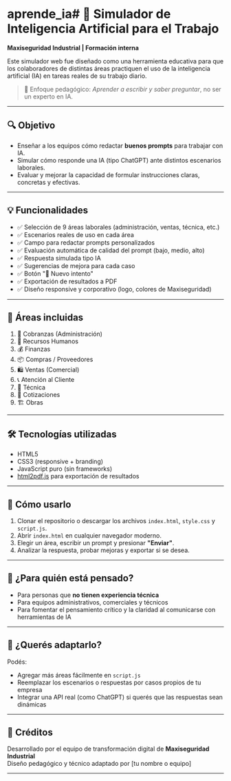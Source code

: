 # aprende_ia# 🧠 Simulador de Inteligencia Artificial para el Trabajo

**Maxiseguridad Industrial | Formación interna**

Este simulador web fue diseñado como una herramienta educativa para que los colaboradores de distintas áreas practiquen el uso de la inteligencia artificial (IA) en tareas reales de su trabajo diario.

> 🎯 Enfoque pedagógico: *Aprender a escribir y saber preguntar*, no ser un experto en IA.

---

## 🔍 Objetivo

- Enseñar a los equipos cómo redactar **buenos prompts** para trabajar con IA.
- Simular cómo responde una IA (tipo ChatGPT) ante distintos escenarios laborales.
- Evaluar y mejorar la capacidad de formular instrucciones claras, concretas y efectivas.

---

## 💡 Funcionalidades

- ✅ Selección de 9 áreas laborales (administración, ventas, técnica, etc.)
- ✅ Escenarios reales de uso en cada área
- ✅ Campo para redactar prompts personalizados
- ✅ Evaluación automática de calidad del prompt (bajo, medio, alto)
- ✅ Respuesta simulada tipo IA
- ✅ Sugerencias de mejora para cada caso
- ✅ Botón "🔄 Nuevo intento"
- ✅ Exportación de resultados a PDF
- ✅ Diseño responsive y corporativo (logo, colores de Maxiseguridad)

---

## 📂 Áreas incluidas

1. 🧾 Cobranzas (Administración)  
2. 👥 Recursos Humanos  
3. 💰 Finanzas  
4. 📦 Compras / Proveedores  
5. 🛍️ Ventas (Comercial)  
6. 📞 Atención al Cliente  
7. 🔧 Técnica  
8. 📄 Cotizaciones  
9. 🏗️ Obras

---

## 🛠️ Tecnologías utilizadas

- HTML5
- CSS3 (responsive + branding)
- JavaScript puro (sin frameworks)
- [html2pdf.js](https://ekoopmans.github.io/html2pdf.js/) para exportación de resultados

---

## 🚀 Cómo usarlo

1. Clonar el repositorio o descargar los archivos `index.html`, `style.css` y `script.js`.
2. Abrir `index.html` en cualquier navegador moderno.
3. Elegir un área, escribir un prompt y presionar **"Enviar"**.
4. Analizar la respuesta, probar mejoras y exportar si se desea.

---

## 🧪 ¿Para quién está pensado?

- Para personas que **no tienen experiencia técnica**
- Para equipos administrativos, comerciales y técnicos
- Para fomentar el pensamiento crítico y la claridad al comunicarse con herramientas de IA

---

## 🧩 ¿Querés adaptarlo?

Podés:
- Agregar más áreas fácilmente en `script.js`
- Reemplazar los escenarios o respuestas por casos propios de tu empresa
- Integrar una API real (como ChatGPT) si querés que las respuestas sean dinámicas

---

## 📣 Créditos

Desarrollado por el equipo de transformación digital de **Maxiseguridad Industrial**  
Diseño pedagógico y técnico adaptado por [tu nombre o equipo]

---
